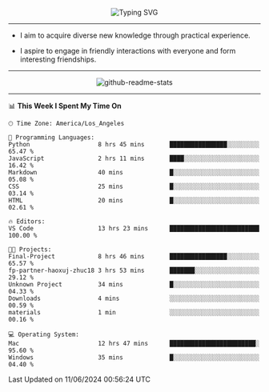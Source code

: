 <p align="center">
  <img src="https://readme-typing-svg.demolab.com?font=Fira+Code&weight=500&size=32&duration=2500&pause=1600&center=true&vCenter=true&random=false&width=1024&height=64&lines=Hi+there+%F0%9F%91%8B;I'm+delighted+you+could+make+it+here+%F0%9F%8E%89;I'm+Harry%2C+a+college+student+still+finding+my+way" alt="Typing SVG" />
</p>


---


- I aim to acquire diverse new knowledge through practical experience.

- I aspire to engage in friendly interactions with everyone and form interesting friendships.


---


<p align="center">
  <img src="https://github-readme-stats.vercel.app/api?username=Harry-Jing&show_icons=true" alt="github-readme-stats"/>
</p>


---

<!--START_SECTION:waka-->
📊 **This Week I Spent My Time On** 

```text
🕑︎ Time Zone: America/Los_Angeles

💬 Programming Languages: 
Python                   8 hrs 45 mins       ████████████████░░░░░░░░░   65.47 % 
JavaScript               2 hrs 11 mins       ████░░░░░░░░░░░░░░░░░░░░░   16.42 % 
Markdown                 40 mins             █░░░░░░░░░░░░░░░░░░░░░░░░   05.08 % 
CSS                      25 mins             █░░░░░░░░░░░░░░░░░░░░░░░░   03.14 % 
HTML                     20 mins             █░░░░░░░░░░░░░░░░░░░░░░░░   02.61 % 

🔥 Editors: 
VS Code                  13 hrs 23 mins      █████████████████████████   100.00 % 

🐱‍💻 Projects: 
Final-Project            8 hrs 46 mins       ████████████████░░░░░░░░░   65.57 % 
fp-partner-haoxuj-zhuc18 3 hrs 53 mins       ███████░░░░░░░░░░░░░░░░░░   29.12 % 
Unknown Project          34 mins             █░░░░░░░░░░░░░░░░░░░░░░░░   04.33 % 
Downloads                4 mins              ░░░░░░░░░░░░░░░░░░░░░░░░░   00.59 % 
materials                1 min               ░░░░░░░░░░░░░░░░░░░░░░░░░   00.16 % 

💻 Operating System: 
Mac                      12 hrs 47 mins      ████████████████████████░   95.60 % 
Windows                  35 mins             █░░░░░░░░░░░░░░░░░░░░░░░░   04.40 % 
```


 Last Updated on 11/06/2024 00:56:24 UTC
<!--END_SECTION:waka-->
